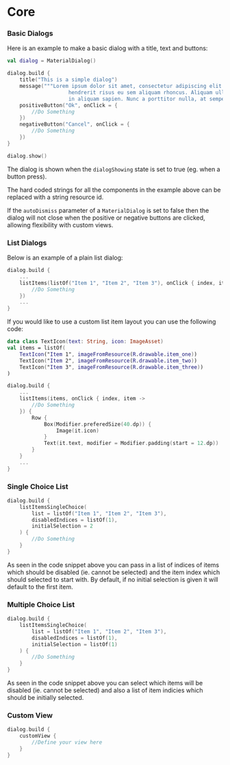# Core

### Basic Dialogs

Here is an example to make a basic dialog with a title, text and buttons:

```kotlin
val dialog = MaterialDialog()

dialog.build {
    title("This is a simple dialog")
    message("""Lorem ipsum dolor sit amet, consectetur adipiscing elit. Vestibulum
                    hendrerit risus eu sem aliquam rhoncus. Aliquam ullamcorper tincidunt elit,
                    in aliquam sapien. Nunc a porttitor nulla, at semper orci.""")
    positiveButton("Ok", onClick = { 
        //Do Something
    })
    negativeButton("Cancel", onClick = { 
        //Do Something
    })
}

dialog.show()
```

The dialog is shown when the `dialogShowing` state is set to true (eg. when a button press). 

The hard coded strings for all the components in the example above can be replaced with a string resource id. 

If the `autoDismiss` parameter of a `MaterialDialog`  is set to false then the dialog will not close when the positive or negative buttons are clicked, allowing flexibility with custom views.

### List Dialogs

Below is an example of a plain list dialog:

```kotlin
dialog.build {
    ...
    listItems(listOf("Item 1", "Item 2", "Item 3"), onClick { index, item ->
        //Do Something
    })
    ...
}
```

If you would like to use a custom list item layout you can use the following code:

```kotlin
data class TextIcon(text: String, icon: ImageAsset)
val items = listOf(
    TextIcon("Item 1", imageFromResource(R.drawable.item_one))
    TextIcon("Item 2", imageFromResource(R.drawable.item_two))
    TextIcon("Item 3", imageFromResource(R.drawable.item_three))
)

dialog.build {
    ...
    listItems(items, onClick { index, item ->
        //Do Something
    }) {
        Row {
            Box(Modifier.preferedSize(40.dp)) {
                Image(it.icon)
            }
            Text(it.text, modifier = Modifier.padding(start = 12.dp))
        }
    }
	...
}
```

### Single Choice List

```kotlin
dialog.build {
    listItemsSingleChoice(
        list = listOf("Item 1", "Item 2", "Item 3"),
        disabledIndices = listOf(1),
        initialSelection = 2
    ) {
        //Do Something
    }
}
```

As seen in the code snippet above you can pass in a list of indices of items which should be disabled (ie. cannot be selected) and the item index which should selected to start with. By default, if no initial selection is given it will default to the first item.

### Multiple Choice List

```kotlin
dialog.build {
    listItemsSingleChoice(
        list = listOf("Item 1", "Item 2", "Item 3"),
        disabledIndices = listOf(1),
        initialSelection = listOf(1)
    ) {
        //Do Something
    }
}
```

As seen in the code snippet above you can select which items will be disabled (ie. cannot be selected) and also a list of item indicies which should be initially selected.

### Custom View

```kotlin
dialog.build {
    customView {
    	//Define your view here
    }
}
```

